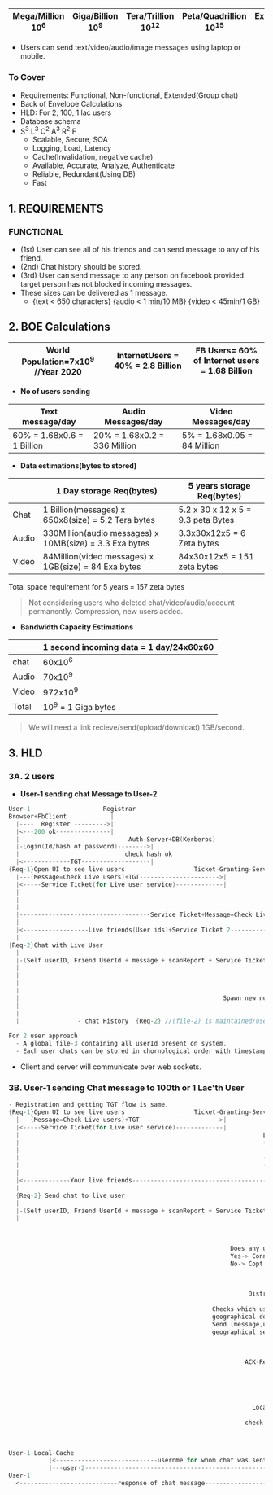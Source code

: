| Mega/Million 10<sup>6</sup> | Giga/Billion 10<sup>9</sup> | Tera/Trillion 10<sup>12</sup> | Peta/Quadrillion 10<sup>15</sup> | Exa/Quintillion 10<sup>18</sup> | Zeta/Sextillion 10<sup>21</sup> |
| --- | --- | --- | --- | --- | --- |

- Users can send text/video/audio/image messages using laptop or mobile.

### To Cover
- Requirements: Functional, Non-functional, Extended(Group chat)
- Back of Envelope Calculations
- HLD: For 2, 100, 1 lac users
- Database schema
- S<sup>3</sup> L<sup>3</sup> C<sup>2</sup> A<sup>3</sup> R<sup>2</sup> F
  - Scalable, Secure, SOA
  - Logging, Load, Latency
  - Cache(Invalidation, negative cache)
  - Available, Accurate, Analyze, Authenticate
  - Reliable, Redundant(Using DB)
  - Fast

## 1. REQUIREMENTS
### FUNCTIONAL
- (1st) User can see all of his friends and can send message to any of his friend.
- (2nd) Chat history should be stored.  
- (3rd) User can send message to any person on facebook provided target person has not blocked incoming messages.
- These sizes can be delivered as 1 message.
  - {text < 650 characters} {audio < 1 min/10 MB}   {video < 45min/1 GB}

## 2. BOE Calculations

|World Population=7x10<sup>9</sup> //Year 2020|InternetUsers = 40% = 2.8 Billion|FB Users= 60% of Internet users = 1.68 Billion|
|---|---|---|

- **No of users sending**

|Text message/day|Audio Messages/day|Video Messages/day|
|---|---|---|
|60% = 1.68x0.6 = 1 Billion|20% = 1.68x0.2 = 336 Million|5% = 1.68x0.05 = 84 Million|
  
- **Data estimations(bytes to stored)**

| | 1 Day storage Req(bytes) | 5 years storage Req(bytes)
| --- | --- | --- |
| Chat | 1 Billion(messages) x 650x8(size) = 5.2 Tera bytes | 5.2 x 30 x 12 x 5 = 9.3 peta Bytes |
| Audio | 330Million(audio messages) x 10MB(size) = 3.3 Exa bytes | 3.3x30x12x5 = 6 Zeta bytes |
| Video | 84Million(video messages) x 1GB(size) = 84 Exa bytes | 84x30x12x5 = 151 zeta bytes |

Total space requirement for 5 years = 157 zeta bytes
> Not considering users who deleted chat/video/audio/account permanently. Compression, new users added.

- **Bandwidth Capacity Estimations**

| |1 second incoming data = 1 day/24x60x60|
|---|---|
|chat|60x10<sup>6</sup>|
|Audio|70x10<sup>9</sup>|
|Video|972x10<sup>9</sup>|
|Total|10<sup>9</sup> = 1 Giga bytes|
> We will need a link recieve/send(upload/download) 1GB/second.

## 3. HLD
### 3A. 2 users
- **User-1 sending chat Message to User-2**
```c
User-1                    Registrar
Browser+FbClient            |
  |----  Register --------->|
  |<---200 ok---------------|
  |                              Auth-Server+DB(Kerberos)
  |-Login(Id/hash of password)-------->|
  |                             check hash ok
  |<-------------TGT-------------------|                             
{Req-1}Open UI to see live users                   Ticket-Granting-Server
  |---(Message=Check Live users)+TGT---------------------->|
  |<-----Service Ticket(for Live user service)-------------|            Live-User-Checker(service-1)
  |                                                                     Keeps list of live users/zone
  |                                                                     using keepalive messages sent on
  |                                                                     web sockets
  |------------------------------------Service Ticket+Message=Check Live Users---->|
  |                                                                      Check Live friends of User-1--------> DB or file-1(encrypted,compressed)
  |<------------------Live friends(User ids)+Service Ticket 2----------------------|<---------------------------------|
  |                                                                                                         File-1 contains friend list
{Req-2}Chat with Live User  
  |                                                                    Chat-Server
  |-(Self userID, Friend UserId + message + scanReport + Service Ticket-2)-->|                              Queue
  |                                                                          |--userid-1, userid-2, Message-->|
  |                                                                                                           |
  |                                                                               Connector <---------------->|
  |                                                                           Read from queue
  |                                                        Spawn new non-blocking thread to handle 1k connections
  |                                                                             Thread-n    
  |                                                                                  |--send/recv message------>User-2
  |                - chat History  {Req-2} //(file-2) is maintained/userId containing all chats userId done with friends/world.
  
For 2 user approach
  - A global file-3 containing all userId present on system.
  - Each user chats can be stored in chornological order with timestamps in seperate file. 
```
- Client and server will communicate over web sockets.

### 3B. User-1 sending Chat message to 100th or 1 Lac'th User
```c
- Registration and getting TGT flow is same.
{Req-1}Open UI to see live users                   Ticket-Granting-Server
  |---(Message=Check Live users)+TGT---------------------->|
  |<-----Service Ticket(for Live user service)-------------|            
  |                                                                   Live-User-Checker(service-1)
  |                                                                   - Get list of friends of user-1 from different databases  
  |                                                                   - Send keepalive(about friend's of user-1) to distant servers  
  |                                                                   - Distant servers responsded
  |                                                                   - Maitain hashMap <user, associated-server>
  |                                                                   - Send message over web sockets.
  |<-------------Your live friends----------------------------------------------|
  |
  {Req-2} Send chat to live user
  |                                                                    Chat-Server
  |-(Self userID, Friend UserId + message + scanReport + Service Ticket-2)-->|                        Queue-Datacenter-1
  |                                                                          |--userid-1, userid-2, Message-->|
                                                                                                              |
                                                                        Local-Checker<---------------Read Queue
                                                                             |
                                                             Does any user falls in List served locally?
                                                             Yes-> Connect to user on web sockets
                                                             No-> Copt message to global queue
                                                                             |                         Global-Send-Queue
                                                                             |-copy message to global Queue->|
                                                                                                             |
                                                                  Distributor<-------------------------Read Queue
                                                                        |             
                                                        Checks which user belongs to which
                                                        geographical domain?
                                                        Send (message,username) to that particular
                                                        geographical server.
                                                                        |                         Geographical-server
                                                                        |-------username,message---------->|
                                                                                                           |--------deliver to user2-->|
                                                                 ACK-Receiver                              |
                                                                        |<---------message delivered-------|
                                                                        |
                                                                        |                       Global-ACK-Queue
                                                                        |----Add ACK to queue---------->|
                                                                                                        |------>ACK-distributor
                                                                   Local-ACK-Reciever                                 |
                                                                        |<------(username, ACK)-----------------------|
                                                                 check friends of username
                                                                        |
                                                                        |--username--------------->Shared-DB(Based on username)
                                                                        |<---friends of username-------------|
User-1-Local-Cache                                                                        
           |<----------------------------usernme for whom chat was sent-|
           |---user-2-------------------------------------------------->|
User-1
  <---------------------------response of chat message------------------|
```
